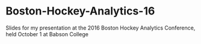 # Boston-Hockey-Analytics-16

Slides for my presentation at the 2016 Boston Hockey Analytics Conference, held October 1 at Babson College
